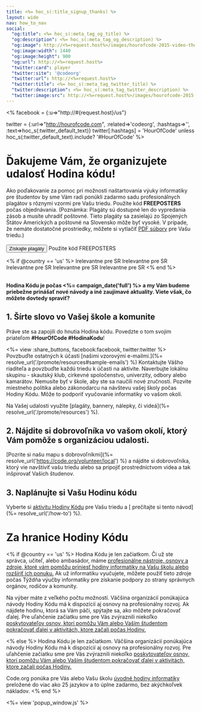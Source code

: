 ```yaml
---
title: <%= hoc_s(:title_signup_thanks) %>
layout: wide
nav: how_to_nav
social:
  "og:title": <%= hoc_s(:meta_tag_og_title) %>
  "og:description": <%= hoc_s(:meta_tag_og_description) %>
  "og:image": http://<%=request.host%>/images/hourofcode-2015-video-thumbnail.png
  "og:image:width": 1440
  "og:image:height": 900
  "og:url": http://<%=request.host%>
  "twitter:card": player
  "twitter:site": '@codeorg'
  "twitter:url": http://<%=request.host%>
  "twitter:title": <%= hoc_s(:meta_tag_twitter_title) %>
  "twitter:description": <%= hoc_s(:meta_tag_twitter_description) %>
  "twitter:image:src": http://<%=request.host%>/images/hourofcode-2015-video-thumbnail.png
---
```

<% facebook = {:u=>"http://#{request.host}/us"}

twitter = {:url=>"http://hourofcode.com", :related=>'codeorg', :hashtags=>'', :text=>hoc_s(:twitter_default_text)} twitter[:hashtags] = 'HourOfCode' unless hoc_s(:twitter_default_text).include? '#HourOfCode' %>

# Ďakujeme Vám, že organizujete udalosť Hodina kódu!

Ako poďakovanie za pomoc pri možnosti naštartovania výuky informatiky pre študentov by sme Vám radi ponúkli zadarmo sadu profesionálnych plagátov s rôznymi vzormi pre Vašu triedu. Použite kód **FREEPOSTERS** počas objednávania. (Poznámka: Plagáty sú dostupné len do vypredania zásob a musíte uhradiť poštovné. Tieto plagáty sa zasielajú zo Spojených Štátov Amerických a poštovné na Slovensko môže byť vysoké. V prípade, že nemáte dostatočné prostriedky, môžete si vytlačiť [PDF súbory](https://code.org/inspire) pre Vašu triedu.)  
<br /> [<button>Získajte plagáty</button>](https://store.code.org/products/code-org-posters-set-of-12) Použite kód FREEPOSTERS

<% if @country == 'us' %> Irelevantne pre SR Irelevantne pre SR Irelevantne pre SR Irelevantne pre SR Irelevantne pre SR <% end %>

<br /> **Hodina Kódu je počas <%= campaign_date('full') %> a my Vám budeme priebežne prinášať nové návody a iné zaujímavé aktuality. Viete však, čo môžete dovtedy spraviť?**

## 1. Šírte slovo vo Vašej škole a komunite

Práve ste sa zapojili do hnutia Hodina kódu. Povedzte o tom svojim priateľom **#HourOfCode #HodinaKodu**!

<%= view :share_buttons, facebook:facebook, twitter:twitter %> <br /> Povzbuďte ostatných k účasti [našimi vzorovými e-mailmi.](%= resolve_url('/promote/resources#sample-emails') %) Kontaktujte Vášho riaditeľa a povzbuďte každú triedu k účasti na aktivite. Naverbujte lokálnu skupinu - skautský klub, cirkevné spoločenstvo, univerzity, odbory alebo kamarátov. Nemusíte byť v škole, aby ste sa naučili nové zručnosti. Pozvite miestneho politika alebo zákonodarcu na návštevu vašej školy počas Hodiny Kódu. Môže to podporiť vyučovanie informatiky vo vašom okolí.

Na Vašej udalosti využite [plagáty, bannery, nálepky, či videá](%= resolve_url('/promote/resources') %).

## 2. Nájdite si dobrovoľníka vo vašom okolí, ktorý Vám pomôže s organizáciou udalosti.

[Pozrite si našu mapu s dobrovoľníkmi](%= resolve_url('https://code.org/volunteer/local') %) a nájdite si dobrovoľníka, ktorý vie navštíviť vašu triedu alebo sa pripojiť prostredníctvom videa a tak inšpirovať Vašich študenov.

## 3. Naplánujte si Vašu Hodinu kódu

Vyberte si [ aktivitu Hodiny Kódu](https://hourofcode.com/learn) pre Vašu triedu a [ prečítajte si tento návod](%= resolve_url('/how-to') %).

# Za hranice Hodiny Kódu

<% if @country == 'us' %> Hodina Kódu je len začiatkom. Či už ste správca, učiteľ, alebo ambasádor, máme [ profesionálne nástroje, osnovy a zdroje, ktoré vám pomôžu priniesť hodiny informatiky na Vašu školu alebo rozšíriť ich ponuku.](https://code.org/yourschool) Ak už informatiku vyučujete, môžete použiť tieto zdroje počas Týždňa výučby informatiky pre získanie podpory zo strany správnych orgánov, rodičov a komunity.

Na výber máte z veľkého počtu možností. Väčšina organizácií ponúkajúca návody Hodiny Kódu má k dispozícií aj osnovy na profesionálny rozvoj. Ak nájdete hodinu, ktorá sa Vám páči, spýtajte sa, ako môžete pokračovať ďalej. Pre uľahčenie začiatku sme pre Vás zvýraznili niekoľko [poskytovateľov osnov, ktorí pomôžu Vám alebo Vaším študentom pokračovať ďalej v aktivitách, ktore začali počas Hodiny.](https://hourofcode.com/beyond)

<% else %> Hodina Kódu je len začiatkom. Väčšina organizácií ponúkajúca návody Hodiny Kódu má k dispozícií aj osnovy na profesionálny rozvoj. Pre uľahčenie začiatku sme pre Vás zvýraznili niekoľko [poskytovateľov osnov, ktorí pomôžu Vám alebo Vaším študentom pokračovať ďalej v aktivitách, ktore začali počas Hodiny.](https://hourofcode.com/beyond)

Code.org ponúka pre Vás alebo Vašu školu [úvodné hodiny informatiky](https://code.org/educate/curriculum/cs-fundamentals-international) preložené do viac ako 25 jazykov a to úplne zadarmo, bez akýchkoľvek nákladov. <% end %>

<%= view 'popup_window.js' %>